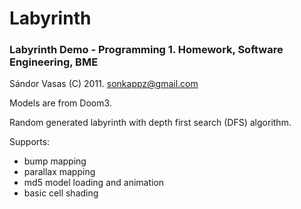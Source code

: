 # Labyrinth
### Labyrinth Demo - Programming 1. Homework, Software Engineering, BME
Sándor Vasas (C) 2011.
sonkappz@gmail.com

Models are from Doom3.

Random generated labyrinth with depth first search (DFS) algorithm.

Supports:
* bump mapping
* parallax mapping
* md5 model loading and animation
* basic cell shading



